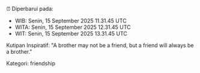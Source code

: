 ⏰ Diperbarui pada:
- WIB: Senin, 15 September 2025 11.31.45 UTC
- WITA: Senin, 15 September 2025 12.31.45 UTC
- WIT: Senin, 15 September 2025 13.31.45 UTC

Kutipan Inspiratif:
"A brother may not be a friend, but a friend will always be a brother."


Kategori: friendship

